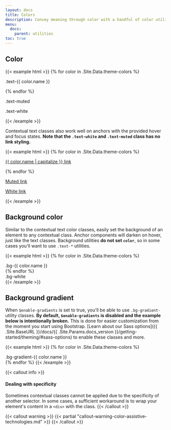 ```yaml
---
layout: docs
title: Colors
description: Convey meaning through color with a handful of color utility classes. Includes support for styling links with hover states, too.
menu:
  docs:
    parent: utilities
toc: true
---
```


## Color

{{< example html >}}
{% for color in .Site.Data.theme-colors %}
<p class="text-{{ color.name }}{% if color.name == "light" %} bg-dark{{ end }}">.text-{{ color.name }}</p>{% endfor %}
<p class="text-muted">.text-muted</p>
<p class="text-white bg-dark">.text-white</p>
{{< /example >}}

Contextual text classes also work well on anchors with the provided hover and focus states. **Note that the `.text-white` and `.text-muted` class has no link styling.**

{{< example html >}}
{% for color in .Site.Data.theme-colors %}
<p><a href="#" class="text-{{ color.name }}{% if color.name == "light" %} bg-dark{{ end }}">{{ color.name | capitalize }} link</a></p>{% endfor %}
<p><a href="#" class="text-muted">Muted link</a></p>
<p><a href="#" class="text-white bg-dark">White link</a></p>
{{< /example >}}

## Background color

Similar to the contextual text color classes, easily set the background of an element to any contextual class. Anchor components will darken on hover, just like the text classes. Background utilities **do not set `color`**, so in some cases you'll want to use `.text-*` utilities.

{{< example html >}}
{% for color in .Site.Data.theme-colors %}
<div class="p-3 mb-2 bg-{{ color.name }} {% if color.name == "light" or color.name == "warning" %}text-dark{% else %}text-white{% endif %}">.bg-{{ color.name }}</div>{% endfor %}
<div class="p-3 mb-2 bg-white text-dark">.bg-white</div>
{{< /example >}}

## Background gradient

When `$enable-gradients` is set to true, you'll be able to use `.bg-gradient-` utility classes. **By default, `$enable-gradients` is disabled and the example below is intentionally broken.** This is done for easier customization from the moment you start using Bootstrap. [Learn about our Sass options]({{ .Site.BaseURL }}/docs/{{ .Site.Params.docs_version }}/getting-started/theming/#sass-options) to enable these classes and more.

{{< example html >}}
{% for color in .Site.Data.theme-colors %}
<div class="p-3 mb-2 bg-gradient-{{ color.name }} {% if color.name == "light" or color.name == "warning" %}text-dark{% else %}text-white{% endif %}">.bg-gradient-{{ color.name }}</div>{% endfor %}
{{< /example >}}

{{< callout info >}}
#### Dealing with specificity

Sometimes contextual classes cannot be applied due to the specificity of another selector. In some cases, a sufficient workaround is to wrap your element's content in a `<div>` with the class.
{{< /callout >}}

{{< callout warning >}}
{{< partial "callout-warning-color-assistive-technologies.md" >}}
{{< /callout >}}
